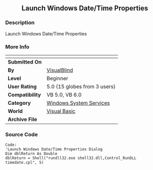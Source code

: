 ﻿<div align="center">

## Launch Windows Date/Time Properties


</div>

### Description

Launch Windows Date/Time Properties
 
### More Info
 


<span>             |<span>
---                |---
**Submitted On**   |
**By**             |[VisualBlind](https://github.com/Planet-Source-Code/PSCIndex/blob/master/ByAuthor/visualblind.md)
**Level**          |Beginner
**User Rating**    |5.0 (15 globes from 3 users)
**Compatibility**  |VB 5\.0, VB 6\.0
**Category**       |[Windows System Services](https://github.com/Planet-Source-Code/PSCIndex/blob/master/ByCategory/windows-system-services__1-35.md)
**World**          |[Visual Basic](https://github.com/Planet-Source-Code/PSCIndex/blob/master/ByWorld/visual-basic.md)
**Archive File**   |[](https://github.com/Planet-Source-Code/visualblind-launch-windows-date-time-properties__1-13727/archive/master.zip)





### Source Code

```
Code:
'Launch Windows Date/Time Properties Dialog
Dim dblReturn As Double
dblReturn = Shell("rundll32.exe shell32.dll,Control_RunDLL timedate.cpl", 5)
```

